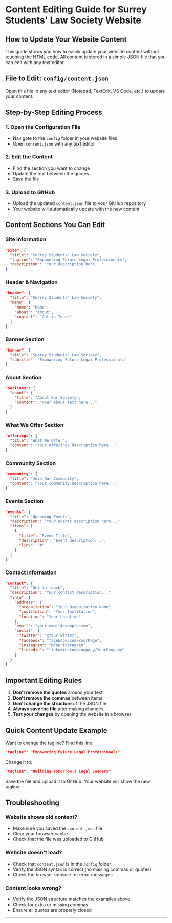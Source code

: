 # Content Editing Guide for Surrey Students' Law Society Website

## **How to Update Your Website Content**

This guide shows you how to easily update your website content without touching the HTML code. All content is stored in a simple JSON file that you can edit with any text editor.

## **File to Edit: `config/content.json`**

Open this file in any text editor (Notepad, TextEdit, VS Code, etc.) to update your content.

## **Step-by-Step Editing Process**

### 1. **Open the Configuration File**
- Navigate to the `config` folder in your website files
- Open `content.json` with any text editor

### 2. **Edit the Content**
- Find the section you want to change
- Update the text between the quotes
- Save the file

### 3. **Upload to GitHub**
- Upload the updated `content.json` file to your GitHub repository
- Your website will automatically update with the new content

## **Content Sections You Can Edit**

### **Site Information**
```json
"site": {
  "title": "Surrey Students' Law Society",
  "tagline": "Empowering Future Legal Professionals",
  "description": "Your description here..."
}
```

### **Header & Navigation**
```json
"header": {
  "title": "Surrey Students' Law Society",
  "menu": {
    "home": "Home",
    "about": "About",
    "contact": "Get in Touch"
  }
}
```

### **Banner Section**
```json
"banner": {
  "title": "Surrey Students' Law Society",
  "subtitle": "Empowering Future Legal Professionals"
}
```

### **About Section**
```json
"sections": {
  "about": {
    "title": "About Our Society",
    "content": "Your about text here..."
  }
}
```

### **What We Offer Section**
```json
"offerings": {
  "title": "What We Offer",
  "content": "Your offerings description here..."
}
```

### **Community Section**
```json
"community": {
  "title": "Join Our Community",
  "content": "Your community description here..."
}
```

### **Events Section**
```json
"events": {
  "title": "Upcoming Events",
  "description": "Your events description here...",
  "items": [
    {
      "title": "Event Title",
      "description": "Event description...",
      "link": "#"
    }
  ]
}
```

### **Contact Information**
```json
"contact": {
  "title": "Get in touch",
  "description": "Your contact description...",
  "info": {
    "address": {
      "organization": "Your Organization Name",
      "institution": "Your Institution",
      "location": "Your Location"
    },
    "email": "your-email@example.com",
    "social": {
      "twitter": "@YourTwitter",
      "facebook": "facebook.com/YourPage",
      "instagram": "@YourInstagram",
      "linkedin": "linkedin.com/company/YourCompany"
    }
  }
}
```

## **Important Editing Rules**

1. **Don't remove the quotes** around your text
2. **Don't remove the commas** between items
3. **Don't change the structure** of the JSON file
4. **Always save the file** after making changes
5. **Test your changes** by opening the website in a browser

## **Quick Content Update Example**

Want to change the tagline? Find this line:

```json
"tagline": "Empowering Future Legal Professionals"
```

Change it to:

```json
"tagline": "Building Tomorrow's Legal Leaders"
```

Save the file and upload it to GitHub. Your website will show the new tagline!

## **Troubleshooting**

### **Website shows old content?**
- Make sure you saved the `content.json` file
- Clear your browser cache
- Check that the file was uploaded to GitHub

### **Website doesn't load?**
- Check that `content.json` is in the `config` folder
- Verify the JSON syntax is correct (no missing commas or quotes)
- Check the browser console for error messages

### **Content looks wrong?**
- Verify the JSON structure matches the examples above
- Check for extra or missing commas
- Ensure all quotes are properly closed

---